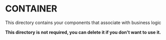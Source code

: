 # CONTAINER

This directory contains your components that associate with business logic

**This directory is not required, you can delete it if you don't want to use it.**